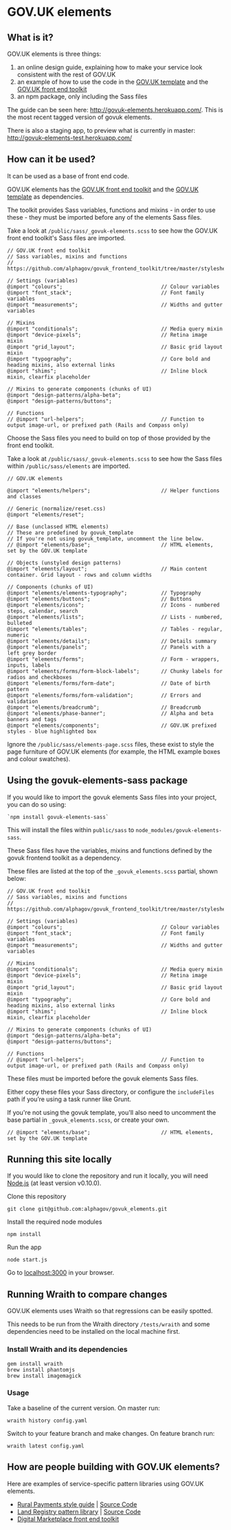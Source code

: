 GOV.UK elements
===============

## What is it?

GOV.UK elements is three things:

1. an online design guide, explaining how to make your service look consistent with the rest of GOV.UK
2. an example of how to use the code in the [GOV.UK template](https://github.com/alphagov/govuk_template) and the [GOV.UK front end toolkit](https://github.com/alphagov/govuk_frontend_toolkit)
3. an npm package, only including the Sass files

The guide can be seen here: http://govuk-elements.herokuapp.com/.
This is the most recent tagged version of govuk elements.

There is also a staging app, to preview what is currently in master:
http://govuk-elements-test.herokuapp.com/


## How can it be used?

It can be used as a base of front end code.

GOV.UK elements has the [GOV.UK front end toolkit](https://github.com/alphagov/govuk_frontend_toolkit) and the [GOV.UK template](https://github.com/alphagov/govuk_template) as dependencies.

The toolkit provides Sass variables, functions and mixins - in order to use these - they must be imported before any of the elements Sass files.

Take a look at `/public/sass/_govuk-elements.scss` to see how the GOV.UK front end toolkit's Sass files are imported.


    // GOV.UK front end toolkit
    // Sass variables, mixins and functions
    // https://github.com/alphagov/govuk_frontend_toolkit/tree/master/stylesheets

    // Settings (variables)
    @import "colours";                                // Colour variables
    @import "font_stack";                             // Font family variables
    @import "measurements";                           // Widths and gutter variables

    // Mixins
    @import "conditionals";                           // Media query mixin
    @import "device-pixels";                          // Retina image mixin
    @import "grid_layout";                            // Basic grid layout mixin
    @import "typography";                             // Core bold and heading mixins, also external links
    @import "shims";                                  // Inline block mixin, clearfix placeholder

    // Mixins to generate components (chunks of UI)
    @import "design-patterns/alpha-beta";
    @import "design-patterns/buttons";

    // Functions
    // @import "url-helpers";                         // Function to output image-url, or prefixed path (Rails and Compass only)


Choose the Sass files you need to build on top of those provided by the front end toolkit.

Take a look at `/public/sass/_govuk-elements.scss` to see how the Sass files within `/public/sass/elements` are imported.


    // GOV.UK elements

    @import "elements/helpers";                       // Helper functions and classes

    // Generic (normalize/reset.css)
    @import "elements/reset";

    // Base (unclassed HTML elements)
    // These are predefined by govuk_template
    // If you're not using govuk_template, uncomment the line below.
    // @import "elements/base";                       // HTML elements, set by the GOV.UK template

    // Objects (unstyled design patterns)
    @import "elements/layout";                        // Main content container. Grid layout - rows and column widths

    // Components (chunks of UI)
    @import "elements/elements-typography";           // Typography
    @import "elements/buttons";                       // Buttons
    @import "elements/icons";                         // Icons - numbered steps, calendar, search
    @import "elements/lists";                         // Lists - numbered, bulleted
    @import "elements/tables";                        // Tables - regular, numeric
    @import "elements/details";                       // Details summary
    @import "elements/panels";                        // Panels with a left grey border
    @import "elements/forms";                         // Form - wrappers, inputs, labels
    @import "elements/forms/form-block-labels";       // Chunky labels for radios and checkboxes
    @import "elements/forms/form-date";               // Date of birth pattern
    @import "elements/forms/form-validation";         // Errors and validation
    @import "elements/breadcrumb";                    // Breadcrumb
    @import "elements/phase-banner";                  // Alpha and beta banners and tags
    @import "elements/components";                    // GOV.UK prefixed styles - blue highlighted box


Ignore the `/public/sass/elements-page.scss` files, these exist to style the page furniture of GOV.UK elements (for example, the HTML example boxes and colour swatches).

## Using the govuk-elements-sass package

If you would like to import the govuk elements Sass files into your project, you can do so using:

    `npm install govuk-elements-sass`

This will install the files within `public/sass` to `node_modules/govuk-elements-sass`.

These Sass files have the variables, mixins and functions defined by the govuk frontend toolkit as a dependency.

These files are listed at the top of the `_govuk_elements.scss` partial, shown below:

    // GOV.UK front end toolkit
    // Sass variables, mixins and functions
    // https://github.com/alphagov/govuk_frontend_toolkit/tree/master/stylesheets

    // Settings (variables)
    @import "colours";                                // Colour variables
    @import "font_stack";                             // Font family variables
    @import "measurements";                           // Widths and gutter variables

    // Mixins
    @import "conditionals";                           // Media query mixin
    @import "device-pixels";                          // Retina image mixin
    @import "grid_layout";                            // Basic grid layout mixin
    @import "typography";                             // Core bold and heading mixins, also external links
    @import "shims";                                  // Inline block mixin, clearfix placeholder

    // Mixins to generate components (chunks of UI)
    @import "design-patterns/alpha-beta";
    @import "design-patterns/buttons";

    // Functions
    // @import "url-helpers";                         // Function to output image-url, or prefixed path (Rails and Compass only)


These files must be imported before the govuk elements Sass files.

Either copy these files your Sass directory, or configure the `includeFiles` path if you’re using a task runner like Grunt.

If you're not using the govuk template, you'll also need to uncomment the base partial in `_govuk_elements.scss`, or create your own.

    // @import "elements/base";                       // HTML elements, set by the GOV.UK template


## Running this site locally

If you would like to clone the repository and run it locally,
you will need [Node.js](http://nodejs.org/) (at least version v0.10.0).

Clone this repository

    git clone git@github.com:alphagov/govuk_elements.git


Install the required node modules

    npm install


Run the app

    node start.js


Go to [localhost:3000](http://localhost:3000) in your browser.

## Running Wraith to compare changes

GOV.UK elements uses Wraith so that regressions can be easily spotted.

This needs to be run from the Wraith directory `/tests/wraith` and some dependencies need to be installed on the local machine first.

### Install Wraith and its dependencies

    gem install wraith
    brew install phantomjs
    brew install imagemagick

### Usage

Take a baseline of the current version.
On master run:

    wraith history config.yaml


Switch to your feature branch and make changes.
On feature branch run:

    wraith latest config.yaml


## How are people building with GOV.UK elements?

Here are examples of service-specific pattern libraries using GOV.UK elements.

* [Rural Payments style guide](http://rural-payments-styleguide.herokuapp.com) | [Source Code](https://github.com/Defra/rural-payments-styleguide/)
* [Land Registry pattern library](http://land-registry-elements.herokuapp.com) | [Source Code](https://github.com/LandRegistry/land-registry-elements)
* [Digital Marketplace front end toolkit](http://alphagov.github.io/digitalmarketplace-frontend-toolkit/)
